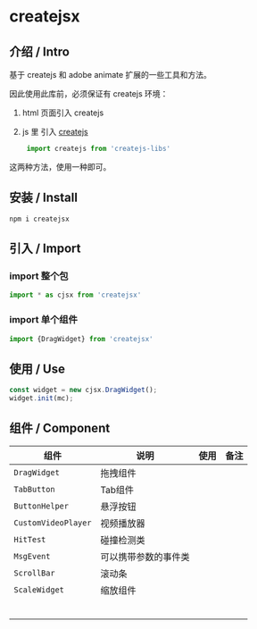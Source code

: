 
# createjsx
## 介绍 / Intro
基于 createjs 和 adobe animate 扩展的一些工具和方法。   

因此使用此库前，必须保证有 createjs 环境：

1. html 页面引入 createjs  

2. js 里 引入 [createjs](https://www.npmjs.com/package/createjs-libs) 
   ```javascript
    import createjs from 'createjs-libs'
   ```

这两种方法，使用一种即可。


## 安装 / Install
```
npm i createjsx
```

## 引入 / Import

### import 整个包  

```javascript
import * as cjsx from 'createjsx'
```

### import 单个组件

```javascript
import {DragWidget} from 'createjsx'
```

## 使用 / Use  
```javascript
const widget = new cjsx.DragWidget();    
widget.init(mc);   
```

## 组件 / Component

| 组件               | 说明                 | 使用 | 备注 |
| ------------------ | -------------------- | ---- | ---- |
| `DragWidget `  | 拖拽组件             |      |      |
| `TabButton`    | Tab组件              |      |      |
| `ButtonHelper` | 悬浮按钮             |      |      |
| `CustomVideoPlayer` | 视频播放器           |      |      |
| `HitTest`      | 碰撞检测类           |      |      |
| `MsgEvent`     | 可以携带参数的事件类 |      |      |
| `ScrollBar`        | 滚动条               |      |      |
| `ScaleWidget`  | 缩放组件             |      |      |
|                    |                      |      |      |
|                    |                      |      |      |
|                    |                      |      |      |
|                    |                      |      |      |
|                    |                      |      |      |
|                    |                      |      |      |


